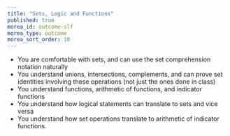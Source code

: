 ```yaml
---
title: "Sets, Logic and Functions"
published: true
morea_id: outcome-slf
morea_type: outcome
morea_sort_order: 10
---
```


  * You are comfortable with sets, and can use the set comprehension notation naturally
  * You understand unions, intersections, complements, and can prove set identities involving these operations (not just the ones done in class)
  * You understand functions, arithmetic of functions, and indicator functions
  * You understand how logical statements can translate to sets and vice versa
  * You understand how set operations translate to arithmetic of indicator functions.
